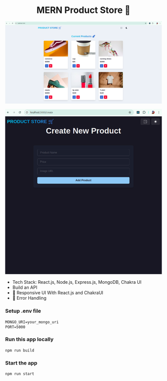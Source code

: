 <h1 align="center">MERN Product Store 🚀</h1>

![Demo APP](./frontend/Screenshot%20from%202025-04-14%2013-44-51.png?raw=true "Title")

![Demo App 2](./frontend/Pasted%20image.png?raw=true "Title")



-  Tech Stack: React.js, Node.js, Express.js, MongoDB, Chakra UI
-  Build an API
- 📱 Responsive UI With React.js and ChakraUI
- 🐞 Error Handling

### Setup .env file

```shell
MONGO_URI=your_mongo_uri
PORT=5000
```

### Run this app locally

```shell
npm run build
```

### Start the app

```shell
npm run start
```
